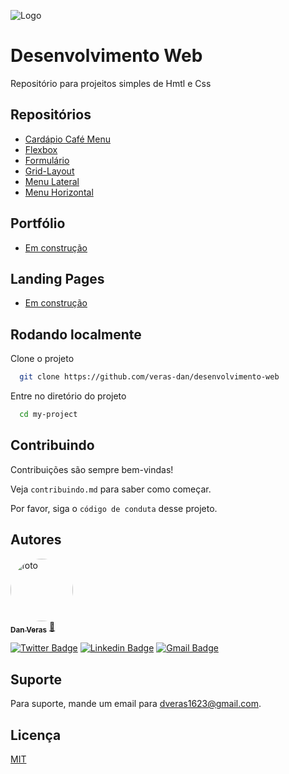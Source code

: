 
![Logo](https://dev-to-uploads.s3.amazonaws.com/uploads/articles/th5xamgrr6se0x5ro4g6.png)


# Desenvolvimento Web

Repositório para projeitos simples de Hmtl e Css

## Repositórios

- [Cardápio Café Menu]()
- [Flexbox]()
- [Formulário]()
- [Grid-Layout]()
- [Menu Lateral]()
- [Menu Horizontal]()

## Portfólio
- [Em construção]()

## Landing Pages
- [Em construção]()

## Rodando localmente

Clone o projeto

```bash
  git clone https://github.com/veras-dan/desenvolvimento-web
```

Entre no diretório do projeto

```bash
  cd my-project
```

## Contribuindo

Contribuições são sempre bem-vindas!

Veja `contribuindo.md` para saber como começar.

Por favor, siga o `código de conduta` desse projeto.

 
## Autores

<a href="https://github.com/verasdan">
 <img style="border-radius: 50%;" src="https://media.discordapp.net/attachments/891798888594436199/980284436954357780/perfil_dan.jpg?width=406&height=406" width="100px;" alt="foto"/>
 <br />
 <sub><b>Dan Veras</b></sub></a> <a href="https://github.com/veras-dan" title="">🚀</a>
 <br />

  [![Twitter Badge](https://img.shields.io/badge/-@veras_dan-1ca0f1?style=flat-square&labelColor=1ca0f1&logo=twitter&logoColor=white&link=https://twitter.com/veras_dan)](https://twitter.com/veras_dan) [![Linkedin Badge](https://img.shields.io/badge/-Danilo_Veras-blue?style=flat-square&logo=Linkedin&logoColor=white&link=https://www.linkedin.com/in/verasdanilo/)](https://www.linkedin.com/in/verasdanilo/) 
  [![Gmail Badge](https://img.shields.io/badge/-dveras1623@gmail.com-FF3333?style=flat-square&logo=gmail&logoColor=white&link=mailto:dveras1623@gmail.com)](mailto:dveras1623@gmail.com)


## Suporte

Para suporte, mande um email para dveras1623@gmail.com.

## Licença

[MIT](https://choosealicense.com/licenses/mit/)